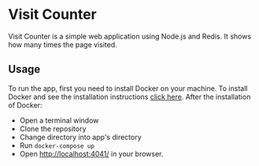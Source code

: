 # Visit Counter

Visit Counter is a simple web application using Node.js and Redis. It shows how many times the page visited.

## Usage

To run the app, first you need to install Docker on your machine. To install Docker and see the installation instructions <a href="https://docs.docker.com/get-docker/" target="_blank">click here</a>.
After the installation of Docker:

- Open a terminal window
- Clone the repository
- Change directory into app's directory
- Run `docker-compose up`
- Open <a href="http://localhost:4041/">http://localhost:4041/</a> in your browser.
